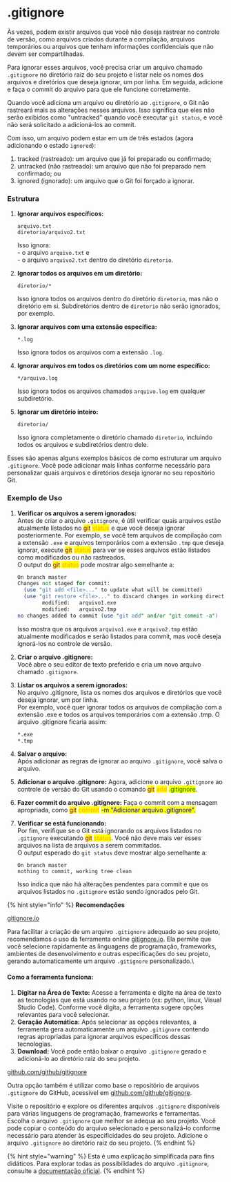 # .gitignore

Às vezes, podem existir arquivos que você não deseja rastrear no controle de versão, como arquivos criados durante a compilação, arquivos temporários ou arquivos que tenham informações confidenciais que não devem ser compartilhadas.

Para ignorar esses arquivos, você precisa criar um arquivo chamado `.gitignore` no diretório raiz do seu projeto e listar nele os nomes dos arquivos e diretórios que deseja ignorar, um por linha. Em seguida, adicione e faça o commit do arquivo para que ele funcione corretamente.

Quando você adiciona um arquivo ou diretório ao `.gitignore`, o Git não rastreará mais as alterações nesses arquivos. Isso significa que eles não serão exibidos como "untracked" quando você executar `git status`, e você não será solicitado a adicioná-los ao commit.

Com isso, um arquivo podem estar em um de três estados (agora adicionando o estado `ignored`):

1. tracked (rastreado): um arquivo que já foi preparado ou confirmado;
2. untracked  (não rastreado): um arquivo que não foi preparado nem confirmado; ou
3. ignored (ignorado): um arquivo que o Git foi forçado a ignorar.

### Estrutura

1.  **Ignorar arquivos específicos:**

    ```
    arquivo.txt
    diretorio/arquivo2.txt
    ```

    Isso ignora:\
    \- o arquivo `arquivo.txt` e \
    \- o arquivo `arquivo2.txt` dentro do diretório `diretorio`.
2.  **Ignorar todos os arquivos em um diretório:**

    ```
    diretorio/*
    ```

    Isso ignora todos os arquivos dentro do diretório `diretorio`, mas não o diretório em si. Subdiretórios dentro de `diretorio` não serão ignorados, por exemplo.
3.  **Ignorar arquivos com uma extensão específica:**

    ```
    *.log
    ```

    Isso ignora todos os arquivos com a extensão `.log`.
4.  **Ignorar arquivos em todos os diretórios com um nome específico:**

    ```
    */arquivo.log
    ```

    Isso ignora todos os arquivos chamados `arquivo.log` em qualquer subdiretório.
5.  **Ignorar um diretório inteiro:**

    ```
    diretorio/
    ```

    Isso ignora completamente o diretório chamado `diretorio`, incluindo todos os arquivos e subdiretórios dentro dele.

Esses são apenas alguns exemplos básicos de como estruturar um arquivo `.gitignore`. Você pode adicionar mais linhas conforme necessário para personalizar quais arquivos e diretórios deseja ignorar no seu repositório Git.

### Exemplo de Uso

1.  **Verificar os arquivos a serem ignorados:** \
    Antes de criar o arquivo `.gitignore`, é útil verificar quais arquivos estão atualmente listados no <mark style="color:purple;">git</mark> <mark style="color:orange;">status</mark> e que você deseja ignorar posteriormente. Por exemplo, se você tem arquivos de compilação com a extensão `.exe` e arquivos temporários com a extensão `.tmp` que deseja ignorar, execute <mark style="color:purple;">git</mark> <mark style="color:orange;">status</mark> para ver se esses arquivos estão listados como modificados ou não rastreados. \
    O output do <mark style="color:purple;">git</mark> <mark style="color:orange;">status</mark> pode mostrar algo semelhante a:

    ```perl
    On branch master
    Changes not staged for commit:
      (use "git add <file>..." to update what will be committed)
      (use "git restore <file>..." to discard changes in working directory)
            modified:   arquivo1.exe
            modified:   arquivo2.tmp
    no changes added to commit (use "git add" and/or "git commit -a")
    ```

    Isso mostra que os arquivos `arquivo1.exe` e `arquivo2.tmp` estão atualmente modificados e serão listados para commit, mas você deseja ignorá-los no controle de versão.
2. **Criar o arquivo .gitignore:** \
   Você abre o seu editor de texto preferido e cria um novo arquivo chamado `.gitignore`.&#x20;
3.  **Listar os arquivos a serem ignorados:** \
    No arquivo .gitignore, lista os nomes dos arquivos e diretórios que você deseja ignorar, um por linha. \
    Por exemplo, você quer ignorar todos os arquivos de compilação com a extensão .exe e todos os arquivos temporários com a extensão .tmp. O arquivo .gitignore ficaria assim:&#x20;

    ```sh
    *.exe
    *.tmp
    ```
4. **Salvar o arquivo:** \
   Após adicionar as regras de ignorar ao arquivo `.gitignore`, você salva o arquivo.
5. **Adicionar o arquivo .gitignore:** Agora, adicione o arquivo `.gitignore` ao controle de versão do Git usando o comando <mark style="color:purple;">git</mark> <mark style="color:orange;">add</mark> <mark style="color:green;">.gitignore</mark>.
6. **Fazer commit do arquivo .gitignore:** Faça o commit com a mensagem apropriada, como <mark style="color:purple;">git</mark> <mark style="color:orange;">commit</mark> <mark style="color:blue;">-m "Adicionar arquivo .gitignore".</mark>
7.  **Verificar se está funcionando:** \
    Por fim, verifique se o Git está ignorando os arquivos listados no `.gitignore` executando <mark style="color:purple;">git</mark> <mark style="color:orange;">status</mark>. Você não deve mais ver esses arquivos na lista de arquivos a serem commitados.\
    O output esperado do `git status` deve mostrar algo semelhante a:

    ```
    On branch master
    nothing to commit, working tree clean
    ```

    Isso indica que não há alterações pendentes para commit e que os arquivos listados no `.gitignore` estão sendo ignorados pelo Git.

{% hint style="info" %}
**Recomendações**

[gitignore.io](https://gitignore.io/)

Para facilitar a criação de um arquivo `.gitignore` adequado ao seu projeto, recomendamos o uso da ferramenta online [gitignore.io](https://gitignore.io/). Ela permite que você selecione rapidamente as linguagens de programação, frameworks, ambientes de desenvolvimento e outras especificações do seu projeto, gerando automaticamente um arquivo `.gitignore` personalizado.\


#### Como a ferramenta funciona:

1. **Digitar na Área de Texto:** Acesse a ferramenta e digite na área de texto as tecnologias que está usando no seu projeto (ex: python, linux, Visual Studio Code). Conforme você digita, a ferramenta sugere opções relevantes para você selecionar.
2. **Geração Automática:** Após selecionar as opções relevantes, a ferramenta gera automaticamente um arquivo `.gitignore` contendo regras apropriadas para ignorar arquivos específicos dessas tecnologias.
3. **Download:** Você pode então baixar o arquivo `.gitignore` gerado e adicioná-lo ao diretório raiz do seu projeto.



[github.com/github/gitignore](https://github.com/github/gitignore)

Outra opção também é utilizar como base o repositório de arquivos `.gitignore` do GitHub, acessível em [github.com/github/gitignore](https://github.com/github/gitignore).&#x20;

Visite o repositório e explore os diferentes arquivos `.gitignore` disponíveis para várias linguagens de programação, frameworks e ferramentas. Escolha o arquivo `.gitignore` que melhor se adequa ao seu projeto. Você pode copiar o conteúdo do arquivo selecionado e personalizá-lo conforme necessário para atender às especificidades do seu projeto. Adicione o arquivo `.gitignore` ao diretório raiz do seu projeto.
{% endhint %}

{% hint style="warning" %}
Esta é uma explicação simplificada para fins didáticos. Para explorar todas as possibilidades do arquivo `.gitignore`, consulte a [documentação oficial](https://git-scm.com/docs/gitignore).
{% endhint %}
